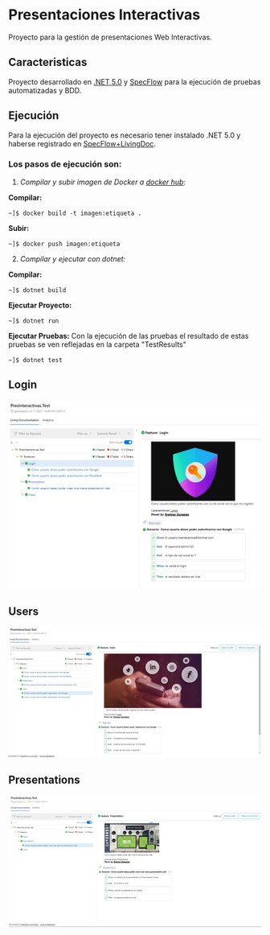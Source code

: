 # Presentaciones Interactivas

Proyecto para la gestión de presentaciones Web Interactivas.

## Caracteristicas

Proyecto desarrollado en [.NET 5.0](https://dotnet.microsoft.com/download/dotnet/5.0) y [SpecFlow](https://specflow.org/) para la ejecución de pruebas automatizadas y BDD.

## Ejecución

Para la ejecución del proyecto es necesario tener instalado .NET 5.0 y haberse registrado en [SpecFlow+LivingDoc](https://docs.specflow.org/projects/specflow-livingdoc/en/latest/?utm_source=html&utm_medium=footer&utm_campaign=livingdoc_generator).

### Los pasos de ejecución son:

1. *Compilar y subir imagen de Docker a [docker hub](https://hub.docker.com/):*

**Compilar:**

    ~]$ docker build -t imagen:etiqueta .

**Subir:**

    ~]$ docker push imagen:etiqueta

2. *Compilar y ejecutar con dotnet:*

**Compilar:**

    ~]$ dotnet build

**Ejecutar Proyecto:**

    ~]$ dotnet run

**Ejecutar Pruebas:**
Con la ejecución de las pruebas el resultado de estas pruebas se ven reflejadas en la carpeta "TestResults"

    ~]$ dotnet test
## Login 
![Login](tdd_1.png)

## Users
![Users](tdd_2.png)

## Presentations
![Presentations](tdd_3.png)